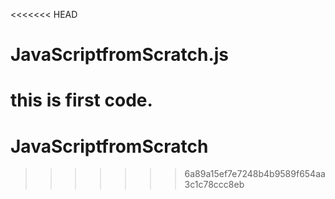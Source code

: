 <<<<<<< HEAD
# JavaScriptfromScratch.js

this is first code.
=======
# JavaScriptfromScratch
>>>>>>> 6a89a15ef7e7248b4b9589f654aa3c1c78ccc8eb
